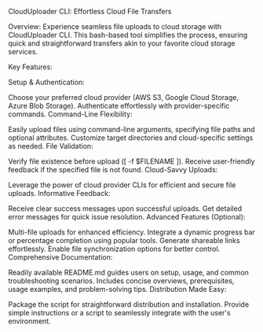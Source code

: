 
CloudUploader CLI: Effortless Cloud File Transfers

Overview:
Experience seamless file uploads to cloud storage with CloudUploader CLI. This bash-based tool simplifies the process, ensuring quick and straightforward transfers akin to your favorite cloud storage services.

Key Features:

Setup & Authentication:

Choose your preferred cloud provider (AWS S3, Google Cloud Storage, Azure Blob Storage).
Authenticate effortlessly with provider-specific commands.
Command-Line Flexibility:

Easily upload files using command-line arguments, specifying file paths and optional attributes.
Customize target directories and cloud-specific settings as needed.
File Validation:

Verify file existence before upload ([ -f $FILENAME ]).
Receive user-friendly feedback if the specified file is not found.
Cloud-Savvy Uploads:

Leverage the power of cloud provider CLIs for efficient and secure file uploads.
Informative Feedback:

Receive clear success messages upon successful uploads.
Get detailed error messages for quick issue resolution.
Advanced Features (Optional):

Multi-file uploads for enhanced efficiency.
Integrate a dynamic progress bar or percentage completion using popular tools.
Generate shareable links effortlessly.
Enable file synchronization options for better control.
Comprehensive Documentation:

Readily available README.md guides users on setup, usage, and common troubleshooting scenarios.
Includes concise overviews, prerequisites, usage examples, and problem-solving tips.
Distribution Made Easy:

Package the script for straightforward distribution and installation.
Provide simple instructions or a script to seamlessly integrate with the user's environment.
